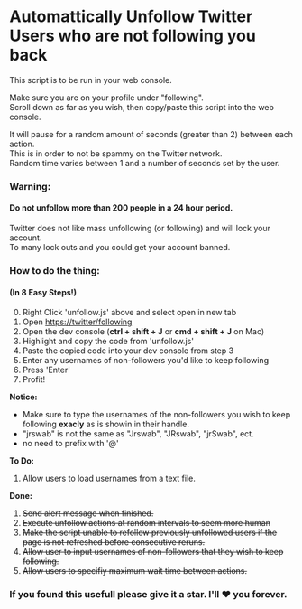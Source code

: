 # Automattically Unfollow Twitter Users who are not following you back
This script is to be run in your web console.  
  
Make sure you are on your profile under "following".  
Scroll down as far as you wish, then copy/paste this script into the web console.  
  
It will pause for a random amount of seconds (greater than 2) between each action.  
This is in order to not be spammy on the Twitter network.  
Random time varies between 1 and a number of seconds set by the user.  
  
### Warning:
#### Do not unfollow more than 200 people in a 24 hour period.
Twitter does not like mass unfollowing (or following) and will lock your account.  
To many lock outs and you could get your account banned.  
  
### How to do the thing:
#### (In 8 Easy Steps!)
0. Right Click 'unfollow.js' above and select open in new tab
1. Open [https://twitter/following](https://twitter.com/following)
2. Open the dev console (**ctrl + shift + J** or **cmd + shift + J** on Mac)
3. Highlight and copy the code from 'unfollow.js'
4. Paste the copied code into your dev console from step 3
5. Enter any usernames of non-followers you'd like to keep following
6. Press 'Enter'
7. Profit!  
  
  **Notice:**  
  * Make sure to type the usernames of the non-followers you wish to keep following **exacly** as is showin in their handle.
  * "jrswab" is not the same as "Jrswab", "JRswab", "jrSwab", ect.
  * no need to prefix with '@'
  
**To Do:**
1. Allow users to load usernames from a text file.

**Done:**
1. ~~Send alert message when finished.~~
2. ~~Execute unfollow actions at random intervals to seem more human~~
3. ~~Make the script unable to refollow previously unfollowed users if the page is not refreshed before consecutive reruns.~~
4. ~~Allow user to input usernames of non-followers that they wish to keep following.~~
5. ~~Allow users to specifiy maximum wait time between actions.~~

  
### If you found this usefull please give it a star. I'll :heart: you forever.
